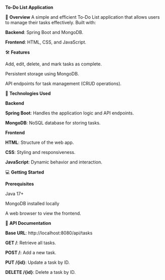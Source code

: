 **To-Do List Application**

📖 **Overview**
A simple and efficient To-Do List application that allows users to manage their tasks effectively. Built with:

**Backend**: Spring Boot and MongoDB.

**Frontend**: HTML, CSS, and JavaScript.


🛠 **Features**

Add, edit, delete, and mark tasks as complete.

Persistent storage using MongoDB.

API endpoints for task management (CRUD operations).


🚀 **Technologies Used**

**Backend**

**Spring Boot**: Handles the application logic and API endpoints.

**MongoDB**: NoSQL database for storing tasks.


**Frontend**

**HTML**: Structure of the web app.

**CSS**: Styling and responsiveness.

**JavaScript**: Dynamic behavior and interaction.



💻 **Getting Started**

**Prerequisites**

Java 17+

MongoDB installed locally

A web browser to view the frontend.


📖 **API Documentation**

**Base URL**: http://localhost:8080/api/tasks

**GET /**: Retrieve all tasks.

**POST /:** Add a new task.

**PUT /{id}**: Update a task by ID.

**DELETE /{id}**: Delete a task by ID.



